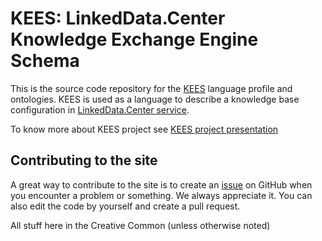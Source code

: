 # KEES: LinkedData.Center Knowledge Exchange Engine Schema 

This is the source code repository for the [KEES](http://LinkedData.Center/kees) language profile and ontologies. 
KEES is used as a language to describe a knowledge base configuration in [LinkedData.Center service](http:/linkeddata.center/).

To know more about KEES project see [KEES project presentation](https://docs.google.com/presentation/d/1mv9XO0Q9QFxSphWzT_68Q4aXd9sgqWoY7njomH8eaPQ/pub?start=false&loop=false&delayms=5000)

## Contributing to the site

A great way to contribute to the site is to create an [issue](https://github.com/linkeddatacenter/kees/issues) on GitHub when you encounter a problem or something. We always appreciate it. You can also edit the code by yourself and create a pull request.


All stuff here in the Creative Common (unless otherwise noted)
